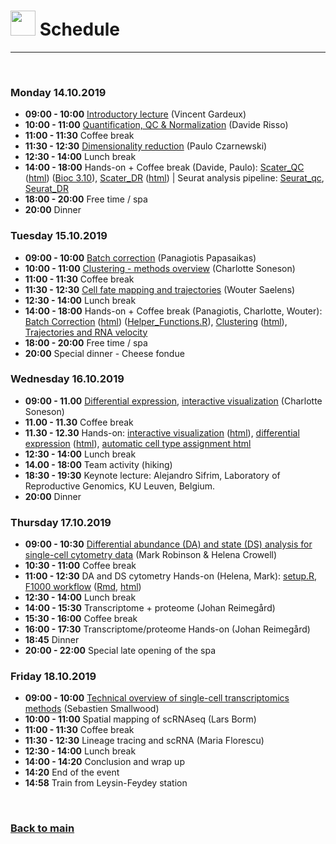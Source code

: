 

# <img border="0" src="https://www.svgrepo.com/show/158264/schedule.svg" width="40" height="40"> Schedule

***

<br/>

### Monday 14.10.2019
- **09:00 - 10:00** [Introductory lecture](session-qc/Introductory_lecture.pdf) (Vincent Gardeux)
- **10:00 - 11:00** [Quantification, QC & Normalization](session-qc/qc_lecture.pdf) (Davide Risso)
- **11:00 - 11:30** Coffee break
- **11:30 - 12:30** [Dimensionality reduction](session-dimensionality-reduction/lecture_dimensionality_reduction.pdf) (Paulo Czarnewski)
- **12:30 - 14:00** Lunch break
- **14:00 - 18:00** Hands-on + Coffee break (Davide, Paulo): [Scater_QC](session-qc/bioc_qc_3.9.Rmd) ([html](session-qc/bioc_qc_3.9.html)) ([Bioc 3.10](session-qc/bioc_qc.Rmd)), [Scater_DR](session-dimensionality-reduction/scater_02_dim_reduction_compiled.Rmd) ([html](session-dimensionality-reduction/scater_02_dim_reduction_compiled.nb.html))
| Seurat analysis pipeline: [Seurat_qc](session-dimensionality-reduction/seurat_01_qc_compiled.Rmd), [Seurat_DR](session-dimensionality-reduction/seurat_02_dim_reduction_compiled.Rmd)
- **18:00 - 20:00** Free time / spa
- **20:00** Dinner

### Tuesday 15.10.2019
- **09:00 - 10:00** [Batch correction](session-batch_correction/batch_correction_theory.pdf) (Panagiotis Papasaikas)
- **10:00 - 11:00** [Clustering - methods overview](session-clustering/clustering.pdf) (Charlotte Soneson)
- **11:00 - 11:30** Coffee break
- **11:30 - 12:30** [Cell fate mapping and trajectories](session-trajectories/Trajectories_Leysin_2019.pdf) (Wouter Saelens)
- **12:30 - 14:00** Lunch break
- **14:00 - 18:00** Hands-on + Coffee break (Panagiotis, Charlotte, Wouter): 
[Batch Correction](session-batch_correction/batch_correction.Rmd) ([html](session-batch_correction/batch_correction.html)) ([Helper_Functions.R](https://github.com/NBISweden/single-cell_sib_scilifelab/blob/master/session-batch_correction/Helper_Functions.R)), 
[Clustering](session-clustering/clustering.Rmd) ([html](session-clustering/clustering.html)),
[Trajectories and RNA velocity](session-trajectories/README.md)
- **18:00 - 20:00** Free time / spa
- **20:00** Special dinner - Cheese fondue

### Wednesday 16.10.2019
- **09:00 - 11.00** [Differential expression](session-differential-expression/differential_expression.pdf), [interactive visualization](session-interactive-visualization/interactive_visualization.pdf) (Charlotte Soneson)
- **11.00 - 11.30** Coffee break
- **11.30 - 12.30** Hands-on: [interactive visualization](session-interactive-visualization/iSEE-lab.Rmd) ([html](session-interactive-visualization/iSEE-lab.html)), [differential expression](session-differential-expression/differential_expression.Rmd) ([html](session-differential-expression/differential_expression.html)), [automatic cell type assignment html](session-differential-expression/celltype_assignment.html)
- **12:30 - 14:00** Lunch break
- **14.00 - 18:00** Team activity (hiking)
- **18:30 - 19:30** Keynote lecture: Alejandro Sifrim, Laboratory of Reproductive Genomics, KU Leuven, Belgium.
- **20:00** Dinner


### Thursday 17.10.2019
- **09:00 - 10:30** [Differential abundance (DA) and state (DS) analysis for single-cell cytometry data](session-cytof-differential/robinson_leysin_singlecellschool.pdf) (Mark Robinson & Helena Crowell)
- **10:30 - 11:00** Coffee break
- **11:00 - 12:30** DA and DS cytometry Hands-on (Helena, Mark): [setup.R](session-cytof-differential/setup.R), [F1000 workflow](https://f1000research.com/articles/6-748) ([Rmd](session-cytof-differential/cytof_workflow.Rmd), [html](session-cytof-differential/cytof_workflow.html))
- **12:30 - 14:00** Lunch break
- **14:00 - 15:30** Transcriptome + proteome (Johan Reimegård)
- **15:30 - 16:00** Coffee break
- **16:00 - 17:30** Transcriptome/proteome Hands-on (Johan Reimegård)
- **18:45** Dinner
- **20:00 - 22:00** Special late opening of the spa

### Friday 18.10.2019
- **09:00 - 10:00** [Technical overview of single-cell transcriptomics methods](session-outlook/Smallwood_Leysin_2019.pptx) (Sebastien Smallwood)
- **10:00 - 11:00** Spatial mapping of scRNAseq (Lars Borm)
- **11:00 - 11:30** Coffee break
- **11:30 - 12:30** Lineage tracing and scRNA (Maria Florescu)
- **12:30 - 14:00** Lunch break
- **14:00 - 14:20** Conclusion and wrap up
- **14:20** End of the event
- **14:58** Train from Leysin-Feydey station

<br/>

### [Back to main](README.md)
